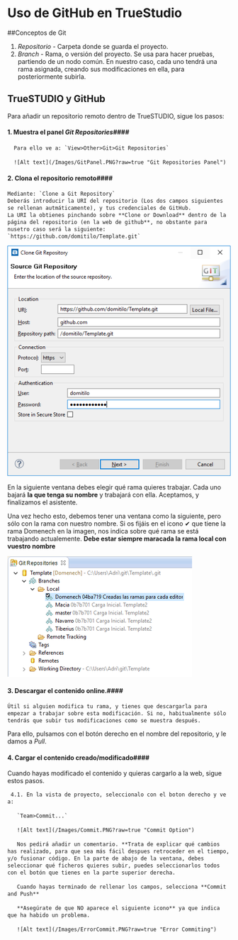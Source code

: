 # Uso de GitHub en TrueStudio

##Conceptos de Git
1. *Repositorio* - Carpeta donde se guarda el proyecto.
2. *Branch* - Rama, o versión del proyecto. Se usa para hacer pruebas, partiendo de un nodo común. En nuestro caso, cada uno tendrá una rama asignada, creando sus modificaciones en ella, para posteriormente subirla.

## TrueSTUDIO y GitHub
Para añadir un repositorio remoto dentro de TrueSTUDIO, sigue los pasos:

#### 1. Muestra el panel *Git Repositories*####

      Para ello ve a: `View>Other>Git>Git Repositories`
  
      ![Alt text](/Images/GitPanel.PNG?raw=true "Git Repositories Panel") 

#### 2. Clona el repositorio remoto####
    Mediante: `Clone a Git Repository`
    Deberás introducir la URI del repositorio (Los dos campos siguientes se rellenan autmáticamente), y tus credenciales de GitHub.
    La URI la obtienes pinchando sobre **Clone or Download** dentro de la página del repositorio (en la web de github**, no obstante para nusetro caso será la siguiente: `https://github.com/domitilo/Template.git`

   ![Alt text](/Images/CloneRepository.PNG?raw=true "Clone Repository") 
   
   En la siguiente ventana debes elegir qué rama quieres trabajar. Cada uno bajará **la que tenga su nombre** y trabajará con ella.
   Aceptamos, y finalizamos el asistente.
   
   Una vez hecho esto, debemos tener una ventana como la siguiente, pero sólo con la rama con nuestro nombre. Si os fijáis en el icono ✔ que tiene la rama Domenech en la imagen, nos indica sobre qué rama se está trabajando actualemente.
   **Debe estar siempre maracada la rama local con vuestro nombre**
   
   ![Alt text](/Images/RepositoriesView.PNG?raw=true "Git Repositories Panel") 

#### 3. Descargar el contenido online.####
    Útil si alguien modifica tu rama, y tienes que descargarla para empezar a trabajar sobre esta modificación. Si no, habitualmente sólo tendrás que subir tus modificaciones como se muestra después.
   Para ello, pulsamos con el botón derecho en el nombre del repositorio, y le damos a *Pull*.

#### 4. Cargar el contenido creado/modificado####

   Cuando hayas modificado el contenido y quieras cargarlo a la web, sigue estos pasos.
   
     4.1. En la vista de proyecto, seleccionalo con el boton derecho y ve a:
     
       `Team>Commit...`
       
       ![Alt text](/Images/Commit.PNG?raw=true "Commit Option") 
       
       Nos pedirá añadir un comentario. **Trata de explicar qué cambios has realizado, para que sea más fácil despues retroceder en el tiempo, y/o fusionar código. En la parte de abajo de la ventana, debes seleccionar qué ficheros quieres subir, puedes seleccionarlos todos con el botón que tienes en la parte superior derecha.
       
       Cuando hayas terminado de rellenar los campos, selecciona **Commit and Push**
       
       **Asegúrate de que NO aparece el siguiente icono** ya que indica que ha habido un problema.
       
       ![Alt text](/Images/ErrorCommit.PNG?raw=true "Error Commiting") 
       
       
